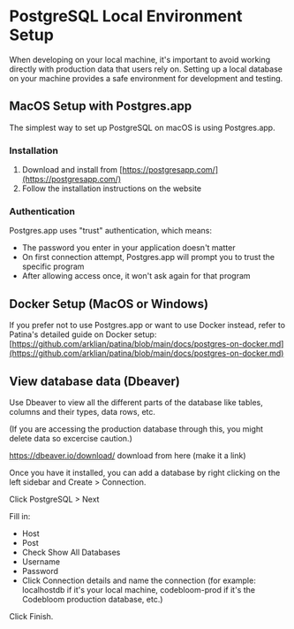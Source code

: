 # PostgreSQL Local Environment Setup

When developing on your local machine, it's important to avoid working directly with production data that users rely on. Setting up a local database on your machine provides a safe environment for development and testing.

## MacOS Setup with Postgres.app

The simplest way to set up PostgreSQL on macOS is using Postgres.app.

### Installation

1. Download and install from [https://postgresapp.com/](https://postgresapp.com/)
2. Follow the installation instructions on the website

### Authentication

Postgres.app uses "trust" authentication, which means:

- The password you enter in your application doesn't matter
- On first connection attempt, Postgres.app will prompt you to trust the specific program
- After allowing access once, it won't ask again for that program

## Docker Setup (MacOS or Windows)

If you prefer not to use Postgres.app or want to use Docker instead, refer to Patina's detailed guide on Docker setup:
[https://github.com/arklian/patina/blob/main/docs/postgres-on-docker.md](https://github.com/arklian/patina/blob/main/docs/postgres-on-docker.md)

## View database data (Dbeaver)

Use Dbeaver to view all the different parts of the database like tables, columns and their types, data rows, etc.

(If you are accessing the production database through this, you might delete data so excercise caution.)

https://dbeaver.io/download/ download from here (make it a link)

Once you have it installed, you can add a database by right clicking on the left sidebar and Create > Connection.

Click PostgreSQL > Next

Fill in:

- Host
- Post
- Check Show All Databases
- Username
- Password
- Click Connection details and name the connection (for example: localhostdb if it's your local machine, codebloom-prod if it's the Codebloom production database, etc.)

Click Finish.
